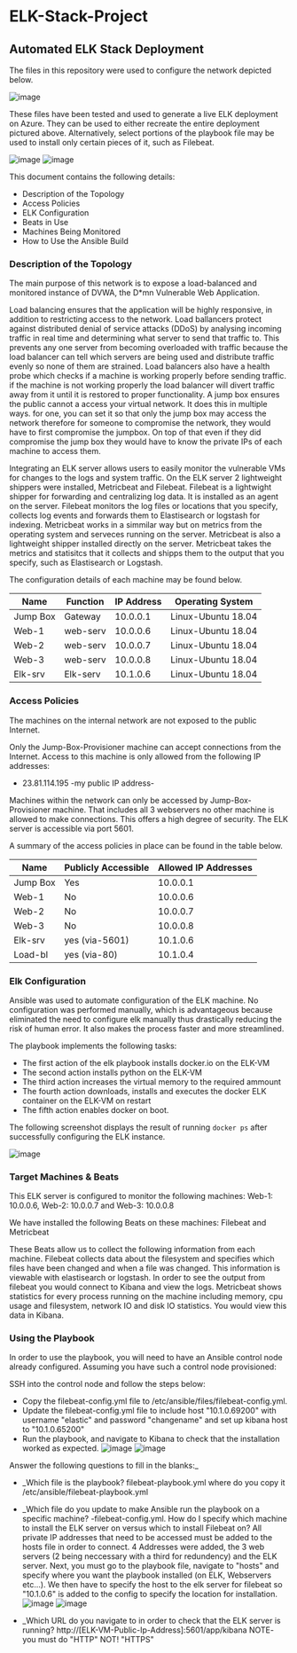 # ELK-Stack-Project
## Automated ELK Stack Deployment

The files in this repository were used to configure the network depicted below.

![image](https://github.com/UCB-CyberSecurity-Cohort5/elk-stack-project-D-Ellisen/blob/main/Screenshots/Screenshots/MY_draw.io.png)

These files have been tested and used to generate a live ELK deployment on Azure. They can be used to either recreate the entire deployment pictured above. Alternatively, select portions of the playbook file may be used to install only certain pieces of it, such as Filebeat.

  ![image](https://github.com/UCB-CyberSecurity-Cohort5/elk-stack-project-D-Ellisen/blob/main/Screenshots/Screenshots/Screenshot%202-3%20filebeat%20playbook.png)
  ![image](https://github.com/UCB-CyberSecurity-Cohort5/elk-stack-project-D-Ellisen/blob/main/Screenshots/Screenshots/Screenshot%202-6%20metricbeat%20playbook.png)

This document contains the following details:
- Description of the Topology
- Access Policies
- ELK Configuration
- Beats in Use
- Machines Being Monitored
- How to Use the Ansible Build


### Description of the Topology

The main purpose of this network is to expose a load-balanced and monitored instance of DVWA, the D*mn Vulnerable Web Application.

Load balancing ensures that the application will be highly responsive, in addition to restricting access to the network.
Load ballancers protect against distributed denial of service attacks (DDoS) by analysing incoming traffic in real time and
determining what server to send that traffic to. This prevents any one server from becoming overloaded with traffic because the
load balancer can tell which servers are being used and distribute traffic evenly so none of them are strained. Load balancers 
also have a health probe which checks if a machine is working properly before sending traffic. if the machine is not working properly 
the load balancer will divert traffic away from it until it is restored to proper functionality. A jump box ensures the public cannot a
access your virtual network. It does this in multiple ways. for one, you can set it so that only the jump box may access the network 
therefore for someone to compromise the network, they would have to first compromise the jumpbox. On top of that even if they did 
compromise the jump box they would have to know the private IPs of each machine to access them. 

Integrating an ELK server allows users to easily monitor the vulnerable VMs for changes to the logs and system traffic. On the ELK server 2 lightweight shippers were installed, Metricbeat and Filebeat. Filebeat is a lightwight shipper for forwarding and centralizing log data. It is installed as an agent on the server. Filebeat monitors the log files or locations that you specify, collects log events and forwards them to Elastisearch or logstash for indexing. Metricbeat works in a simmilar way but on metrics from the operating system and serveces running on the server. Metricbeat is also a lightweight shipper installed directly on the server. Metricbeat takes the metrics and statisitcs that it collects and shipps them to the output that you specify, such as Elastisearch or Logstash. 

The configuration details of each machine may be found below.


| Name     | Function | IP Address | Operating System |
|----------|----------|------------|------------------|
| Jump Box | Gateway  | 10.0.0.1   | Linux-Ubuntu 18.04|
| Web-1    | web-serv | 10.0.0.6   | Linux-Ubuntu 18.04|
| Web-2    | web-serv | 10.0.0.7   | Linux-Ubuntu 18.04|
| Web-3    | web-serv | 10.0.0.8   | Linux-Ubuntu 18.04|
| Elk-srv  | Elk-serv | 10.1.0.6   | Linux-Ubuntu 18.04|

### Access Policies

The machines on the internal network are not exposed to the public Internet. 

Only the Jump-Box-Provisioner machine can accept connections from the Internet. Access to this machine is only allowed from the following IP addresses:
- 23.81.114.195 -my public IP address- 

Machines within the network can only be accessed by Jump-Box-Provisioner machine.
That includes all 3 webservers no other machine is allowed to make connections. This offers a high degree of security. The ELK server is accessible via port 5601. 

A summary of the access policies in place can be found in the table below.

| Name     | Publicly Accessible | Allowed IP Addresses |
|----------|---------------------|----------------------|
| Jump Box | Yes                 | 10.0.0.1             |
| Web-1    | No                  | 10.0.0.6             |
| Web-2    | No                  | 10.0.0.7             |
| Web-3    | No                  | 10.0.0.8             |
| Elk-srv  | yes (via-5601)      | 10.1.0.6             |
| Load-bl  | yes (via-80)        | 10.1.0.4             |


### Elk Configuration

Ansible was used to automate configuration of the ELK machine. No configuration was performed manually, which is advantageous because eliminated the need 
to configure elk manually thus drastically reducing the risk of human error. It also makes the process faster and more streamlined. 

The playbook implements the following tasks:
- The first action of the elk playbook installs docker.io on the ELK-VM 
- The second action installs python on the ELK-VM
- The third action increases the virtual memory to the required ammount 
- The fourth action downloads, installs and executes the docker ELK container on the ELK-VM on restart
- The fifth action enables docker on boot.

The following screenshot displays the result of running `docker ps` after successfully configuring the ELK instance.

![image](https://github.com/UCB-CyberSecurity-Cohort5/elk-stack-project-D-Ellisen/blob/main/Screenshots/Screenshots/Screenshot%201-13%20sudo%20docker%20ps%20to%20verify%20container%20is%20running%20on%20elk%20server.png) 

### Target Machines & Beats
This ELK server is configured to monitor the following machines: 
Web-1: 10.0.0.6, Web-2: 10.0.0.7 and Web-3: 10.0.0.8 

We have installed the following Beats on these machines:
Filebeat and Metricbeat

These Beats allow us to collect the following information from each machine.
Filebeat collects data about the filesystem and specifies which files have been changed and when a file was changed. This information is viewable
with elastisearch or logstash. In order to see the output from filebeat you would connect to Kibana and view the logs. Metricbeat shows statistics 
for every process running on the machine including memory, cpu usage and filesystem, network IO and disk IO statistics. You would view this data in Kibana.

### Using the Playbook
In order to use the playbook, you will need to have an Ansible control node already configured. Assuming you have such a control node provisioned: 

SSH into the control node and follow the steps below:
- Copy the filebeat-config.yml file to /etc/ansible/files/filebeat-config.yml.
- Update the filebeat-config.yml file to include host "10.1.0.69200" with username "elastic" and
password "changename" and set up kibana host to "10.1.0.65200" 
- Run the playbook, and navigate to Kibana to check that the installation worked as expected.
![image](https://github.com/UCB-CyberSecurity-Cohort5/elk-stack-project-D-Ellisen/blob/main/Screenshots/Screenshots/Screenshot%202-6%20DATA%20SUCCESSFULLY%20RECIEVED%20(screenshot%20what%20you%20see%20before%20proceeding).png)
![image](https://github.com/UCB-CyberSecurity-Cohort5/elk-stack-project-D-Ellisen/blob/main/Screenshots/Screenshots/Screenshot%202-7%20metricbeat%20success.png)

 Answer the following questions to fill in the blanks:_
- _Which file is the playbook? filebeat-playbook.yml where do you copy it /etc/ansible/filebeat-playbook.yml

- _Which file do you update to make Ansible run the playbook on a specific machine? -filebeat-config.yml. How do I specify which machine to install the ELK server on versus which to install Filebeat on? All private IP addresses that need to be accessed must be added to the hosts file in order to connect. 4 Addresses were added, the 3 web servers (2 being neccessary with a third for redundency) and the ELK server. Next, you must go to the playbook file, navigate to "hosts" and specify where you want the playbook installed (on ELK, Webservers etc...). We then have to specify the host to the elk server for filebeat so "10.1.0.6" is added to the config to specify the location for installation. 
![image](https://github.com/UCB-CyberSecurity-Cohort5/elk-stack-project-D-Ellisen/blob/main/Screenshots/Screenshots/FIlebeat%20config.png)
![image](https://github.com/UCB-CyberSecurity-Cohort5/elk-stack-project-D-Ellisen/blob/main/Screenshots/Screenshots/hosts-screenshot.png)


- _Which URL do you navigate to in order to check that the ELK server is running?
http://[ELK-VM-Public-Ip-Address]:5601/app/kibana NOTE- you must do "HTTP" NOT! "HTTPS" 


